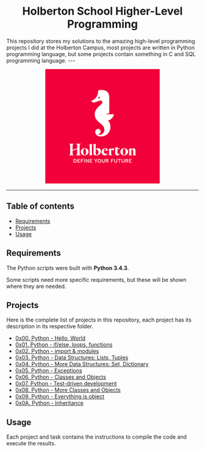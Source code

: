 <h1 align="center">Holberton School Higher-Level Programming</h1>
This repository stores my solutions to the amazing high-level programming projects I did at the Holberton Campus, most projects are written in Python programming language, but some projects contain something in C and SQL programming language.
---

<p align="center">
<a target="_blank" href="https://www.holbertonschool.com/campuses/montevideo"><img src="https://github.com/Ouyei/holbertonschool-higher_level_programming/blob/main/holberton.jpg"></a>
</p>

---

## Table of contents
- [Requirements](#requirements)
- [Projects](#projects)
- [Usage](#usage)

## Requirements

The Python scripts were built with **Python 3.4.3**.

Some scripts need more specific requirements, but these will be shown where they are needed.

## Projects
Here is the complete list of projects in this repository, each project has its description in its respective folder.

* [0x00. Python - Hello, World](https://github.com/Ouyei/holbertonschool-higher_level_programming/tree/main/0x00-python-hello_world)
* [0x01. Python - if/else, loops, functions](https://github.com/Ouyei/holbertonschool-higher_level_programming/tree/main/0x01-python-if_else_loops_functions)
* [0x02. Python - import & modules](https://github.com/Ouyei/holbertonschool-higher_level_programming/tree/main/0x02-python-import_modules)
* [0x03. Python - Data Structures: Lists, Tuples](https://github.com/Ouyei/holbertonschool-higher_level_programming/tree/main/0x03-python-data_structures)
* [0x04. Python - More Data Structures: Set, Dictionary](https://github.com/Ouyei/holbertonschool-higher_level_programming/tree/main/0x04-python-more_data_structures)
* [0x05. Python - Exceptions](https://github.com/Ouyei/holbertonschool-higher_level_programming/tree/main/0x05-python-exceptions)
* [0x06. Python - Classes and Objects](https://github.com/Ouyei/holbertonschool-higher_level_programming/tree/main/0x06-python-classes)
* [0x07. Python - Test-driven development](https://github.com/Ouyei/holbertonschool-higher_level_programming/tree/main/0x07-python-test_driven_development)
* [0x08. Python - More Classes and Objects](https://github.com/Ouyei/holbertonschool-higher_level_programming/tree/main/0x08-python-more_classes)
* [0x09. Python - Everything is object](https://github.com/Ouyei/holbertonschool-higher_level_programming/tree/main/0x09-python-everything_is_object)
* [0x0A. Python - Inheritance]()

## Usage
Each project and task contains the instructions to compile the code and execute the results.
